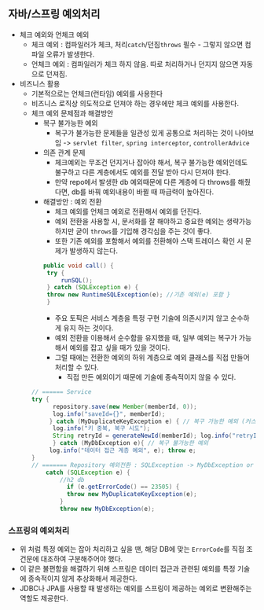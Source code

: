 ## 자바/스프링 예외처리
- 체크 예외와 언체크 예외
  - 체크 예외 : 컴파일러가 체크, 처리`catch`/던짐`throws` 필수 - 그렇지 않으면 컴파일 오류가 발생한다.
  - 언체크 예외 : 컴파일러가 체크 하지 않음. 따로 처리하거나 던지지 않으면 자동으로 던져짐.
- 비즈니스 활용
  - 기본적으로는 언체크(런타임) 예외를 사용한다
  - 비즈니스 로직상 의도적으로 던져야 하는 경우에만 체크 예외를 사용한다.
  - 체크 예외 문제점과 해결방안
    - 복구 불가능한 예외
      - 복구가 불가능한 문제들을 일관성 있게 공통으로 처리하는 것이 나아보임 -> `servlet filter`, `spring interceptor`, `controllerAdvice`
    - 의존 관계 문제 
      - 체크예외는 무조건 던지거나 잡아야 해서, 복구 불가능한 예외인데도 불구하고 다른 계층에서도 예외를 전달 받아 다시 던져야 한다. 
      - 만약 repo에서 발생한 db 예외때문에 다른 계층에 다 throws를 해줬다면, db를 바꿔 예외내용이 바뀔 때 파급력이 높아진다.
    - 해결방안 : 예외 전환
      - 체크 예외를 언체크 예외로 전환해서 예외를 던진다.
      - 예외 전환을 사용할 시, 문서화를 잘 해야하고 중요한 예외는 생략가능하지만 굳이 `throws`를 기입해 경각심을 주는 것이 좋다. 
      - 또한 기존 예외를 포함해서 예외를 전환해야 스택 트레이스 확인 시 문제가 발생하지 않는다. 
      ```java
      public void call() {
       try {
           runSQL();
       } catch (SQLException e) {
       throw new RuntimeSQLException(e); //기존 예외(e) 포함 }
       }
      ```
      - 주요 토픽은 서비스 계층을 특정 구현 기술에 의존시키지 않고 순수하게 유지 하는 것이다.
      - 예외 전환을 이용해서 순수함을 유지했을 때, 일부 예외는 복구가 가능해서 예외를 잡고 싶을 때가 있을 것이다.
      - 그럴 때에는 전환한 예외의 하위 계층으로 예외 클래스를 직접 만들어 처리할 수 있다.
        - 직접 만든 예외이기 때문에 기술에 종속적이지 않을 수 있다.
    ```java
    // ====== Service
    try {
          repository.save(new Member(memberId, 0));
          log.info("saveId={}", memberId);
         } catch (MyDuplicateKeyException e) { // 복구 가능한 예외 (커스텀, MyDbException 하위 클래스)
          log.info("키 중복, 복구 시도");
          String retryId = generateNewId(memberId); log.info("retryId={}", retryId); repository.save(new Member(retryId, 0));
          } catch (MyDbException e){ // 복구 불가능한 예외 
         log.info("데이터 접근 계층 예외", e); throw e;
    }
    // ======= Repository 예외전환 : SQLException -> MyDbException or MyDuplicateKeyException
        catch (SQLException e) {
            //h2 db
              if (e.getErrorCode() == 23505) { 
              throw new MyDuplicateKeyException(e);
            }
            throw new MyDbException(e);
    ```   
    
### 스프링의 예외처리
- 위 처럼 특정 예외는 잡아 처리하고 싶을 땐, 해당 DB에 맞는 `ErrorCode`를 직접 조건문에 대조하여 구분해주어야 했다.
- 이 같은 불편함을 해결하기 위해 스프링은 데이터 접근과 관련된 예외를 특정 기술에 종속적이지 않게 추상화해서 제공한다.
- JDBC나 JPA를 사용할 때 발생하는 예외를 스프링이 제공하는 예외로 변환해주는 역할도 제공한다.